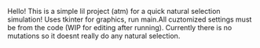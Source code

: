 Hello! This is a simple lil project (atm) for a quick natural selection simulation! Uses tkinter for graphics, run main.All cuztomized settings must be from the code (WIP for editing after running). Currently there is no mutations so it doesnt really do any natural selection.
